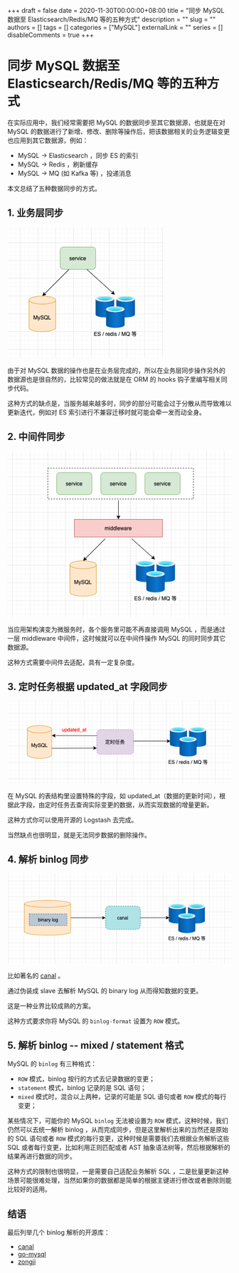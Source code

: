 +++
draft = false
date = 2020-11-30T00:00:00+08:00
title = "同步 MySQL 数据至 Elasticsearch/Redis/MQ 等的五种方式"
description = ""
slug = ""
authors = []
tags = []
categories = ["MySQL"]
externalLink = ""
series = []
disableComments = true
+++

# 同步 MySQL 数据至 Elasticsearch/Redis/MQ 等的五种方式

在实际应用中，我们经常需要把 MySQL 的数据同步至其它数据源，也就是在对 MySQL 的数据进行了新增、修改、删除等操作后，把该数据相关的业务逻辑变更也应用到其它数据源，例如：
- MySQL -> Elasticsearch ，同步 ES 的索引
- MySQL -> Redis ，刷新缓存
- MySQL -> MQ (如 Kafka 等) ，投递消息

本文总结了五种数据同步的方式。

## 1. 业务层同步

![业务层同步](https://raw.githubusercontent.com/RifeWang/images/master/sync-from-mysql-service.png)

由于对 MySQL 数据的操作也是在业务层完成的，所以在业务层同步操作另外的数据源也是很自然的，比较常见的做法就是在 ORM 的 hooks 钩子里编写相关同步代码。

这种方式的缺点是，当服务越来越多时，同步的部分可能会过于分散从而导致难以更新迭代，例如对 ES 索引进行不兼容迁移时就可能会牵一发而动全身。


## 2. 中间件同步

![中间件同步](https://raw.githubusercontent.com/RifeWang/images/master/sync-from-mysql-middleware.png)

当应用架构演变为微服务时，各个服务里可能不再直接调用 MySQL ，而是通过一层 middleware 中间件，这时候就可以在中间件操作 MySQL 的同时同步其它数据源。

这种方式需要中间件去适配，具有一定复杂度。

## 3. 定时任务根据 updated_at 字段同步

![定时任务根据 updated_at 同步](https://raw.githubusercontent.com/RifeWang/images/master/sync-from-mysql-updated_at.png)

在 MySQL 的表结构里设置特殊的字段，如 updated_at（数据的更新时间），根据此字段，由定时任务去查询实际变更的数据，从而实现数据的增量更新。

这种方式你可以使用开源的 Logstash 去完成。

当然缺点也很明显，就是无法同步数据的删除操作。

## 4. 解析 binlog 同步

![解析 binlog 同步](https://raw.githubusercontent.com/RifeWang/images/master/sync-from-mysql-canal.png)

比如著名的 [canal](https://github.com/alibaba/canal) 。

通过伪装成 slave 去解析 MySQL 的 binary log 从而得知数据的变更。

这是一种业界比较成熟的方案。

这种方式要求你将 MySQL 的 `binlog-format` 设置为 `ROW` 模式。

## 5. 解析 binlog -- mixed / statement 格式

MySQL 的 `binlog` 有三种格式：
- `ROW` 模式，binlog 按行的方式去记录数据的变更；
- `statement` 模式，binlog 记录的是 SQL 语句；
- `mixed` 模式时，混合以上两种，记录的可能是 SQL 语句或者 `ROW` 模式的每行变更；

某些情况下，可能你的 MySQL `binlog` 无法被设置为 `ROW` 模式，这种时候，我们仍然可以去统一解析 binlog ，从而完成同步，但是这里解析出来的当然还是原始的 SQL 语句或者 `ROW` 模式的每行变更，这种时候是需要我们去根据业务解析这些 SQL 或者每行变更，比如利用正则匹配或者 AST 抽象语法树等，然后根据解析的结果再进行数据的同步。

这种方式的限制也很明显，一是需要自己适配业务解析 SQL ，二是批量更新这种场景可能很难处理，当然如果你的数据都是简单的根据主键进行修改或者删除则能比较好的适用。


## 结语

最后列举几个 binlog 解析的开源库：
- [canal](https://github.com/alibaba/canal)
- [go-mysql](https://github.com/siddontang/go-mysql)
- [zongji](https://github.com/nevill/zongji)


